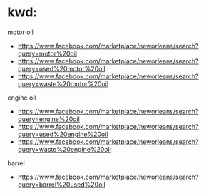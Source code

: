 # kwd:
motor oil
- https://www.facebook.com/marketplace/neworleans/search?query=motor%20oil
- https://www.facebook.com/marketplace/neworleans/search?query=used%20motor%20oil
- https://www.facebook.com/marketplace/neworleans/search?query=waste%20motor%20oil

engine oil
- https://www.facebook.com/marketplace/neworleans/search?query=engine%20oil
- https://www.facebook.com/marketplace/neworleans/search?query=used%20engine%20oil
- https://www.facebook.com/marketplace/neworleans/search?query=waste%20engine%20oil

barrel
- https://www.facebook.com/marketplace/neworleans/search?query=barrel%20used%20oil

